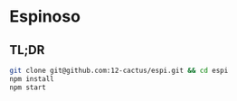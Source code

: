 # Espinoso

## TL;DR

```sh
git clone git@github.com:12-cactus/espi.git && cd espi
npm install
npm start
```
